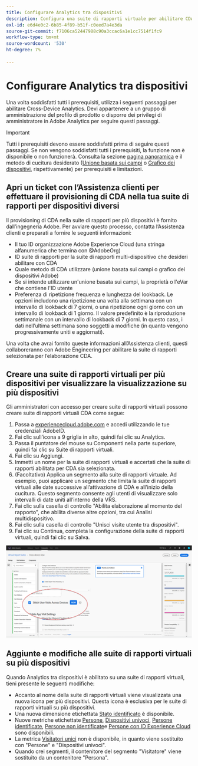 ```yaml
---
title: Configurare Analytics tra dispositivi
description: Configura una suite di rapporti virtuale per abilitare CDA.
exl-id: e6d4e0c2-6b85-4f89-b51f-c0eed7a4e3da
source-git-commit: f7106ca52447988c90a3ccac6a1e1cc7514f1fc9
workflow-type: tm+mt
source-wordcount: '530'
ht-degree: 7%

---
```


# Configurare Analytics tra dispositivi

Una volta soddisfatti tutti i prerequisiti, utilizza i seguenti passaggi per abilitare Cross-Device Analytics. Devi appartenere a un gruppo di amministrazione del profilo di prodotto o disporre dei privilegi di amministratore in Adobe Analytics per seguire questi passaggi.

>[!IMPORTANT]
>
>Tutti i prerequisiti devono essere soddisfatti prima di seguire questi passaggi. Se non vengono soddisfatti tutti i prerequisiti, la funzione non è disponibile o non funzionerà. Consulta la sezione [pagina panoramica](overview.md) e il metodo di cucitura desiderato ([Unione basata sui campi](field-based-stitching.md) o [Grafico dei dispositivi](device-graph.md), rispettivamente) per prerequisiti e limitazioni.

## Apri un ticket con l’Assistenza clienti per effettuare il provisioning di CDA nella tua suite di rapporti per dispositivi diversi

Il provisioning di CDA nella suite di rapporti per più dispositivi è fornito dall’ingegneria Adobe. Per avviare questo processo, contatta l’Assistenza clienti e preparati a fornire le seguenti informazioni:

* Il tuo ID organizzazione Adobe Experience Cloud (una stringa alfanumerica che termina con @AdobeOrg)
* ID suite di rapporti per la suite di rapporti multi-dispositivo che desideri abilitare con CDA
* Quale metodo di CDA utilizzare (unione basata sui campi o grafico dei dispositivi Adobe)
* Se si intende utilizzare un&#39;unione basata sui campi, la proprietà o l&#39;eVar che contiene l&#39;ID utente
* Preferenza di ripetizione frequenza e lunghezza del lookback. Le opzioni includono una ripetizione una volta alla settimana con un intervallo di lookback di 7 giorni, o una ripetizione ogni giorno con un intervallo di lookback di 1 giorno.
Il valore predefinito è la riproduzione settimanale con un intervallo di lookback di 7 giorni. In questo caso, i dati nell’ultima settimana sono soggetti a modifiche (in quanto vengono progressivamente uniti e aggiornati).

Una volta che avrai fornito queste informazioni all’Assistenza clienti, questi collaboreranno con Adobe Engineering per abilitare la suite di rapporti selezionata per l’elaborazione CDA.

## Creare una suite di rapporti virtuali per più dispositivi per visualizzare la visualizzazione su più dispositivi

Gli amministratori con accesso per creare suite di rapporti virtuali possono creare suite di rapporti virtuali CDA come segue:

1. Passa a [experiencecloud.adobe.com](https://experiencecloud.adobe.com) e accedi utilizzando le tue credenziali AdobeID.
2. Fai clic sull’icona a 9 griglia in alto, quindi fai clic su Analytics.
3. Passa il puntatore del mouse su Componenti nella parte superiore, quindi fai clic su Suite di rapporti virtuali.
4. Fai clic su Aggiungi.
5. Immetti un nome per la suite di rapporti virtuali e accertati che la suite di rapporti abilitata per CDA sia selezionata.
6. (Facoltativo) Applica un segmento alla suite di rapporti virtuale. Ad esempio, puoi applicare un segmento che limita la suite di rapporti virtuali alle date successive all’attivazione di CDA e all’inizio della cucitura. Questo segmento consente agli utenti di visualizzare solo intervalli di date uniti all’interno della VRS.
7. Fai clic sulla casella di controllo &quot;Abilita elaborazione al momento del rapporto&quot;, che abilita diverse altre opzioni, tra cui Analisi multidispositivo.
8. Fai clic sulla casella di controllo &quot;Unisci visite utente tra dispositivi&quot;.
9. Fai clic su Continua, completa la configurazione della suite di rapporti virtuali, quindi fai clic su Salva.

![Casella di controllo CDA](assets/cda-checkbox.png)

## Aggiunte e modifiche alle suite di rapporti virtuali su più dispositivi

Quando Analytics tra dispositivi è abilitato su una suite di rapporti virtuali, tieni presente le seguenti modifiche:

* Accanto al nome della suite di rapporti virtuali viene visualizzata una nuova icona per più dispositivi. Questa icona è esclusiva per le suite di rapporti virtuali su più dispositivi.
* Una nuova dimensione etichettata [Stato identificato](../dimensions/identified-state.md) è disponibile.
* Nuove metriche etichettate [Persone](../metrics/people.md), [Dispositivi univoci](../metrics/unique-devices.md), [Persone identificate](../metrics/identified-people.md), [Persone non identificate](../metrics/unidentified-people.md)e [Persone con ID Experience Cloud](../metrics/people-with-exp-cloud-id.md) sono disponibili.
* La metrica [Visitatori unici](../metrics/unique-visitors.md) non è disponibile, in quanto viene sostituito con &quot;Persone&quot; e &quot;Dispositivi univoci&quot;.
* Quando crei segmenti, il contenitore del segmento &quot;Visitatore&quot; viene sostituito da un contenitore &quot;Persona&quot;.
